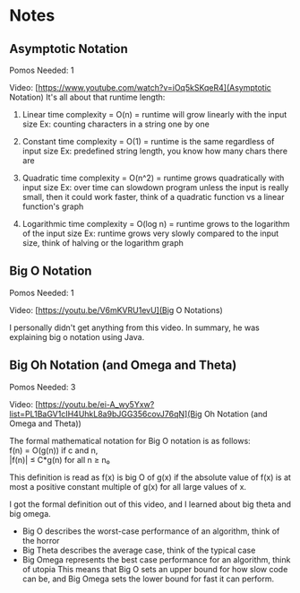 # Notes

## Asymptotic Notation

Pomos Needed: 1

Video: [https://www.youtube.com/watch?v=iOq5kSKqeR4](Asymptotic Notation)
It's all about that runtime length:

1) Linear time complexity = O(n) = runtime will grow linearly with the input size
Ex: counting characters in a string one by one

2) Constant time complexity = O(1) = runtime is the same regardless of input size
Ex: predefined string length, you know how many chars there are

3) Quadratic time complexity = O(n^2) = runtime grows quadratically with input size
Ex: over time can slowdown program unless the input is really small, then it could work faster, think of a quadratic function vs a linear function's graph

4) Logarithmic time complexity = O(log n) = runtime grows to the logarithm of the input size
Ex: runtime grows very slowly compared to the input size, think of halving or the logarithm graph

## Big O Notation

Pomos Needed: 1

Video: [https://youtu.be/V6mKVRU1evU](Big O Notations)

I personally didn't get anything from this video. In summary, he was explaining big o notation using Java.

## Big Oh Notation (and Omega and Theta)

Pomos Needed: 3

Video: [https://youtu.be/ei-A_wy5Yxw?list=PL1BaGV1cIH4UhkL8a9bJGG356covJ76qN](Big Oh Notation (and Omega and Theta))

The formal mathematical notation for Big O notation is as follows: </br>
f(n) = O(g(n)) if c and n, </br>
|f(n)| &leq; C*g(n) for all n &GreaterEqual; n&#x2080;

This definition is read as f(x) is big O of g(x) if the absolute value of f(x) is at most a positive constant multiple of g(x) for all large values of x.

I got the formal definition out of this video, and I learned about big theta and big omega.

* Big O describes the worst-case performance of an algorithm, think of the horror
* Big Theta describes the average case, think of the typical case
* Big Omega represents the best case performance for an algorithm, think of utopia
This means that Big O sets an upper bound for how slow code can be, and Big Omega sets the lower bound for fast it can perform.
